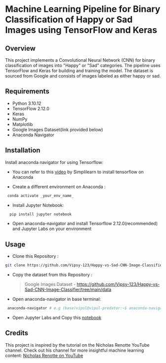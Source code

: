 # Machine Learning Pipeline for Binary Classification of Happy or Sad Images using TensorFlow and Keras

## Overview

This project implements a Convolutional Neural Network (CNN) for binary classification of images into "Happy" or "Sad" categories. The pipeline uses TensorFlow and Keras for building and training the model. The dataset is sourced from Google and consists of images labeled as either happy or sad.

## Requirements 

- Python 3.10.12
- TensorFlow 2.12.0
- Keras
- NumPy
- Matplotlib
- Google Images Dataset(link provided below)
- Anaconda Navigator

## Installation 

Install anaconda navigator for using Tensorflow:
* You can refer to this [video](https://www.youtube.com/watch?v=Ejzubp-B83o&t=1165s) by Simplilearn to install tensorflow on Anaconda
  
* Create a different environment on Anaconda :
```bash
 conda activate _your_env_name_
```
* Install Jupyter Notebook:
 ```bash
   pip install jupyter notebook
  ```
* Open anaconda-navigator and install Tensorflow 2.12.0(recommended) and Jupyter Labs on your environment

## Usage 

* Clone this Repository :
```bash
git clone https://github.com/Vipsy-123/Happy-vs-Sad-CNN-Image-Classifier.git

```

* Copy the dataset from this Repository :

  > Google Images Dataset - https://github.com/Vipsy-123/Happy-vs-Sad-CNN-Image-Classifier/tree/main/data


* Open anaconda-navigator in base terminal:
  
```bash
 anaconda-navigator # e.g (base)vipul@vipul-predator:~$ anaconda-navigator

```
* Open Jupyter Labs and Copy this [notebook](https://github.com/Vipsy-123/Happy-vs-Sad-CNN-Image-Classifier/blob/main/Image_Sentiment_Classifier.ipynb)

## Credits

This project is inspired by the tutorial on the Nicholas Renotte YouTube channel. Check out his channel for more insightful machine learning content: [Nicholas Renotte on YouTube](https://www.youtube.com/c/NicholasRenotte)
